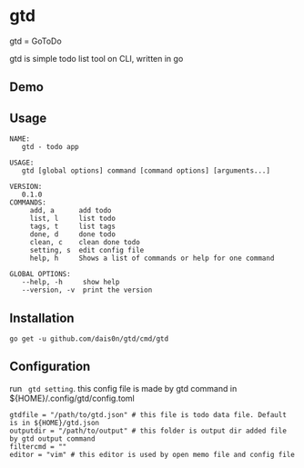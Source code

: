 # gtd
gtd = GoToDo

gtd is simple todo list tool on CLI, written in go

## Demo

## Usage
```
NAME:
   gtd - todo app

USAGE:
   gtd [global options] command [command options] [arguments...]

VERSION:
   0.1.0
COMMANDS:
     add, a      add todo
     list, l     list todo
     tags, t     list tags
     done, d     done todo
     clean, c    clean done todo
     setting, s  edit config file
     help, h     Shows a list of commands or help for one command

GLOBAL OPTIONS:
   --help, -h     show help
   --version, -v  print the version
```

## Installation
```
go get -u github.com/dais0n/gtd/cmd/gtd
```

## Configuration
run ``` gtd setting```. this config file is made by gtd command in ${HOME}/.config/gtd/config.toml

```
gtdfile = "/path/to/gtd.json" # this file is todo data file. Default is in ${HOME}/gtd.json
outputdir = "/path/to/output" # this folder is output dir added file by gtd output command
filtercmd = ""
editor = "vim" # this editor is used by open memo file and config file
```
